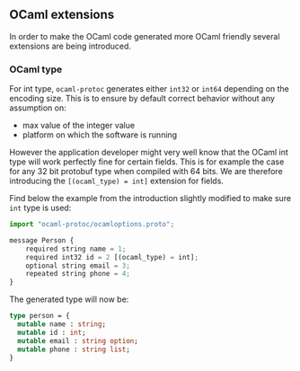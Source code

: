 ## OCaml extensions 

In order to make the OCaml code generated more OCaml friendly several extensions are being introduced. 

### OCaml type 

For int type, `ocaml-protoc` generates either `int32` or `int64` depending on the encoding size. This is to ensure by default 
correct behavior without any assumption on:
* max value of the integer value 
* platform on which the software is running

However the application developer might very well know that the OCaml int type will work perfectly fine for certain fields. This is for example the case for any 32 bit protobuf type when compiled with 64 bits. We are therefore introducing the `[(ocaml_type) = int]` extension for fields. 

Find below the example from the introduction slightly modified to make sure `int` type is used:

```Javascript
import "ocaml-protoc/ocamloptions.proto";

message Person {
    required string name = 1;
    required int32 id = 2 [(ocaml_type) = int];
    optional string email = 3;
    repeated string phone = 4;
}
``` 

The generated type will now be:

```OCaml
type person = {
  mutable name : string;
  mutable id : int;
  mutable email : string option;
  mutable phone : string list;
}
```
